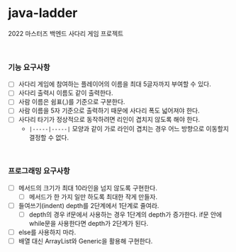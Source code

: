 # java-ladder
2022 마스터즈 백엔드 사다리 게임 프로젝트

<br>

### 기능 요구사항

   + [ ] 사다리 게임에 참여하는 플레이어의 이름을 최대 5글자까지 부여할 수 있다.
   + [ ] 사다리 출력시 이름도 같이 출력한다.
   + [ ] 사람 이름은 쉼표(,)를 기준으로 구분한다.
   + [ ] 사람 이름을 5자 기준으로 출력하기 때문에 사다리 폭도 넓어져야 한다. 
   + [ ] 사다리 타기가 정상적으로 동작하려면 리인이 겹치지 않도록 해야 한다.
      + `|-----|-----|` 모양과 같이 가로 라인이 겹치는 경우 어느 방향으로 이동할지 결정할 수 없다.

<br>

### 프로그래밍 요구사항
   + [ ]  메서드의 크기가 최대 10라인을 넘지 않도록 구현한다.
      + [ ] 메서드가 한 가지 일만 하도록 최대한 작게 만들자.
   + [ ] 들여쓰기(indent) depth를 2단계에서 1단계로 줄여라.
      + [ ] depth의 경우 if문에서 사용하는 경우 1단계의 depth가 증가한다. if문 안에 while문을 사용한다면 depth가 2단계가 된다. 
   + [ ] else를 사용하지 마라.
   + [ ] 배열 대신 ArrayList와 Generic을 활용해 구현한다.